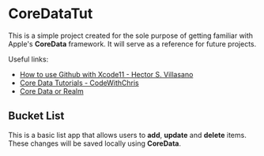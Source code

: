 # CoreDataTut

This is a simple project created for the sole purpose of getting familiar with Apple's **CoreData** framework. It will serve as a reference for future projects.

Useful links:
* [How to use Github with Xcode11 - Hector S. Villasano](https://medium.com/swlh/how-to-use-github-with-xcode11-8a93b64ff1bc)
* [Core Data Tutorials - CodeWithChris](https://www.youtube.com/playlist?list=PLMRqhzcHGw1aDYKmCuqXQ_IqpWpJlpoJ3)
* [Core Data or Realm](https://cocoacasts.com/core-data-or-realm/)

## Bucket List
This is a basic list app that allows users to **add**, **update** and **delete** items. These changes will be saved locally using **CoreData**.


